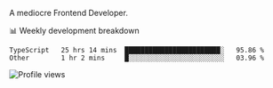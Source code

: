 A mediocre Frontend Developer.

📊 Weekly development breakdown
<!--START_SECTION:waka-->

```text
TypeScript   25 hrs 14 mins  ████████████████████████░   95.86 %
Other        1 hr 2 mins     █░░░░░░░░░░░░░░░░░░░░░░░░   03.96 %
```

<!--END_SECTION:waka-->

<img src="https://gpvc.arturio.dev/iqbalfasri" alt="Profile views"/>
